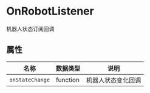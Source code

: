 # OnRobotListener

机器人状态订阅回调

## 属性

| 名称            | 数据类型 | 说明               |
| --------------- | -------- | ------------------ |
| `onStateChange` | function | 机器人状态变化回调 |


